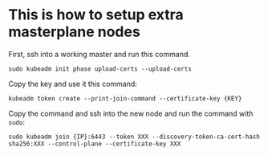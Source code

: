 # This is how to setup extra masterplane nodes 

First, ssh into a working master and run this command.

```
sudo kubeadm init phase upload-certs --upload-certs
```

Copy the key and use it this command:

```
kubeadm token create --print-join-command --certificate-key {KEY}
```

Copy the command and ssh into the new node and run the command with `sudo`:

```
sudo kubeadm join {IP}:6443 --token XXX --discovery-token-ca-cert-hash sha256:XXX --control-plane --certificate-key XXX
```
